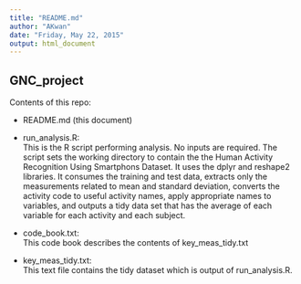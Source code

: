 ```yaml
---
title: "README.md"
author: "AKwan"
date: "Friday, May 22, 2015"
output: html_document
---
```


## GNC_project


Contents of this repo:

- README.md (this document)

- run_analysis.R:   
  This is the R script performing analysis.  No inputs are required.
  The script sets the working directory to contain the the Human
  Activity Recognition Using Smartphons Dataset.  It uses the dplyr
  and reshape2 libraries.  It consumes the
  training and test data, extracts only the measurements related to mean
  and standard deviation, converts the activity code to useful activity names,
  apply appropriate names to variables, and outputs a tidy data set that 
  has the average of each variable for each activity and each subject.  

- code_book.txt:  
  This code book describes the contents of key_meas_tidy.txt

- key_meas_tidy.txt:  
  This text file contains the tidy dataset which is output of run_analysis.R.


 



